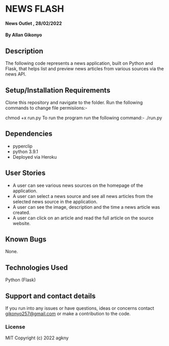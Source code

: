 # NEWS FLASH

#### News Outlet , 28/02/2022
#### By Allan Gikonyo
## Description
The following code represents a news application, built on Python and Flask, that helps list and preview news articles from various sources via the news API.  

## Setup/Installation Requirements

Clone this repository and navigate to the folder. Run the following commands to change file permisiions:-

chmod +x run.py To run the program run the following command:-
./run.py

## Dependencies 

* pyperclip
* python 3.9.1
* Deployed via Heroku

## User Stories 

* A user can see various news sources on the homepage of the application.
* A user can select a news source and see all news articles from the selected news source in the application.
* A user can see the image, description and the time a news article was created.
* A user can click on an article and read the full article on the source website.

## Known Bugs
None. 

## Technologies Used
Python (Flask)

## Support and contact details
If you run into any issues or have questions, ideas or concerns contact gikonyo257@gmail.com or make a contribution to the code.

### License
MIT 
Copyright (c) 2022 agkny
